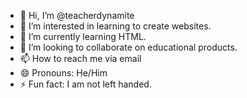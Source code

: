 - 👋 Hi, I’m @teacherdynamite
- 👀 I’m interested in learning to create websites.
- 🌱 I’m currently learning HTML.
- 💞️ I’m looking to collaborate on educational products.
- 📫 How to reach me via email
- 😄 Pronouns: He/Him
- ⚡ Fun fact: I am not left handed.

<!---
teacherdynamite/teacherdynamite is a ✨ special ✨ repository because its `README.md` (this file) appears on your GitHub profile.
You can click the Preview link to take a look at your changes.
--->
